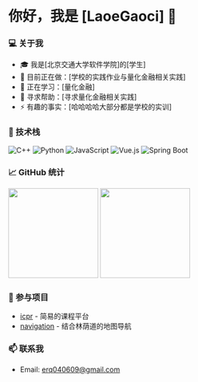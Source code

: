 # 你好，我是 [LaoeGaoci] 👋

### 💻 关于我
- 🎓 我是[北京交通大学软件学院]的[学生]
- 🔭 目前正在做：[学校的实践作业与量化金融相关实践]
- 🌱 正在学习：[量化金融]
- 🤔 寻求帮助：[寻求量化金融相关实践]
- ⚡ 有趣的事实：[哈哈哈哈大部分都是学校的实训]

### 🚀 技术栈
![C++](https://img.shields.io/badge/-C++-333333?style=flat&logo=c%2B%2B)
![Python](https://img.shields.io/badge/-Python-333333?style=flat&logo=python)
![JavaScript](https://img.shields.io/badge/-JavaScript-333333?style=flat&logo=javascript)
![Vue.js](https://img.shields.io/badge/-Vue.js-333333?style=flat&logo=vue.js)
![Spring Boot](https://img.shields.io/badge/-Spring%20Boot-333333?style=flat&logo=springboot)

### 📈 GitHub 统计
<p align="left">
  <img height="180em" src="https://github-readme-stats.vercel.app/api?username=LaoeGaoci&show_icons=true&hide_border=true&theme=radical" />
  <img height="180em" src="https://github-readme-stats.vercel.app/api/top-langs/?username=LaoeGaoci&layout=compact&hide_border=true&theme=radical" />
</p>

### 🌟 参与项目
- [icpr]([项目链接](https://github.com/noau/icpr)) - 简易的课程平台
- [navigation]([项目链接](https://github.com/noau/navigation)) - 结合林荫道的地图导航

### 📫 联系我
- Email: erq040609@gmail.com


<!---
LaoeGaoci/LaoeGaoci is a ✨ special ✨ repository because its `README.md` (this file) appears on your GitHub profile.
You can click the Preview link to take a look at your changes.
--->
